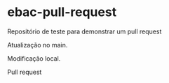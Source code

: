 # ebac-pull-request
Repositório de teste para demonstrar um pull request

Atualização no main.

Modificação local.

Pull request
